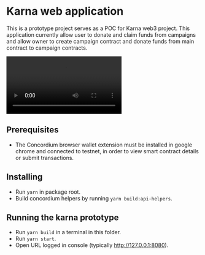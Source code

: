 # Karna web application

This is a prototype project serves as a POC for Karna web3 project. This application currently allow user to donate and claim funds from campaigns and allow owner to create campaign contract and donate funds from main contract to campaign contracts.

<video controls autoplay>
  <source src="./video/KarnaApplication.webm" type="video/webm">
</video>

## Prerequisites

-   The Concordium browser wallet extension must be installed in google chrome and connected to testnet, in order to view smart contract details or submit transactions.

## Installing

-   Run `yarn` in package root.
-   Build concordium helpers by running `yarn build:api-helpers`.

## Running the karna prototype

-   Run `yarn build` in a terminal in this folder.
-   Run `yarn start`.
-   Open URL logged in console (typically http://127.0.0.1:8080).
